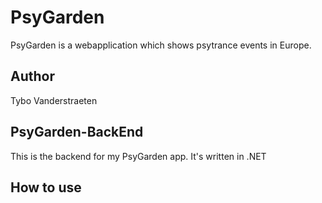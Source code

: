# PsyGarden
PsyGarden is a webapplication which shows psytrance events in Europe.

## Author
Tybo Vanderstraeten

## PsyGarden-BackEnd
This is the backend for my PsyGarden app. It's written in .NET

## How to use
